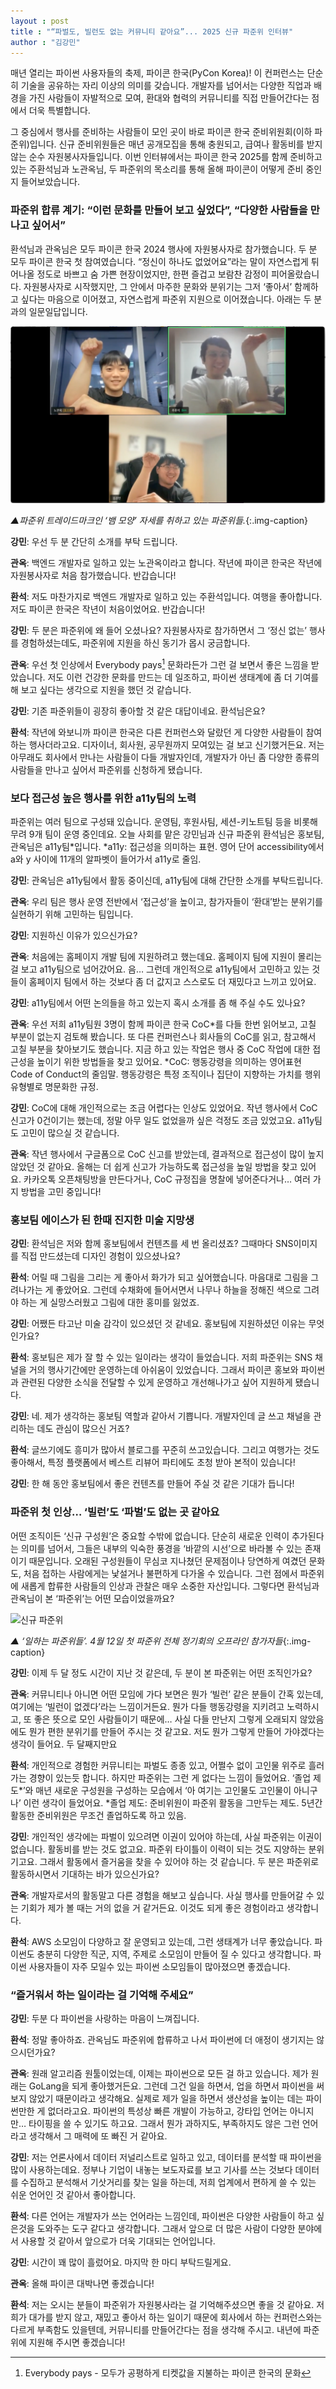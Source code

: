 ```yaml
---
layout : post
title : "“파벌도, 빌런도 없는 커뮤니티 같아요”... 2025 신규 파준위 인터뷰"
author : "김강민"
---
```


매년 열리는 파이썬 사용자들의 축제, 파이콘 한국(PyCon Korea)! 이 컨퍼런스는 단순히 기술을 공유하는 자리 이상의 의미를 갖습니다. 개발자를 넘어서는 다양한 직업과 배경을 가진 사람들이 자발적으로 모여, 환대와 협력의 커뮤니티를 직접 만들어간다는 점에서 더욱 특별합니다.

그 중심에서 행사를 준비하는 사람들이 모인 곳이 바로 파이콘 한국 준비위원회(이하 파준위)입니다. 신규 준비위원들은 매년 공개모집을 통해 충원되고, 급여나 활동비를 받지 않는 순수 자원봉사자들입니다. 이번 인터뷰에서는 파이콘 한국 2025를 함께 준비하고 있는 주환석님과 노관옥님, 두 파준위의 목소리를 통해 올해 파이콘이 어떻게 준비 중인지 들어보았습니다.

### 파준위 합류 계기: “이런 문화를 만들어 보고 싶었다”, “다양한 사람들을 만나고 싶어서”

환석님과 관옥님은 모두 파이콘 한국 2024 행사에 자원봉사자로 참가했습니다. 두 분 모두 파이콘 한국 첫 참여였습니다. “정신이 하나도 없었어요”라는 말이 자연스럽게 튀어나올 정도로 바쁘고 숨 가쁜 현장이었지만, 한편 즐겁고 보람찬 감정이 피어올랐습니다. 자원봉사자로 시작했지만, 그 안에서 마주한 문화와 분위기는 그저 ‘좋아서’ 함께하고 싶다는 마음으로 이어졌고, 자연스럽게 파준위 지원으로 이어졌습니다. 아래는 두 분과의 일문일답입니다.

![신규 파준위](/assets/2025/interview01/001.png)

*▲파준위 트레이드마크인 ‘뱀 모양’ 자세를 취하고 있는 파준위들.*{:.img-caption}

**강민**: 우선 두 분 간단히 소개를 부탁 드립니다.

**관옥**: 백엔드 개발자로 일하고 있는 노관옥이라고 합니다. 작년에 파이콘 한국은 작년에 자원봉사자로 처음 참가했습니다. 반갑습니다!

**환석**: 저도 마찬가지로 백엔드 개발자로 일하고 있는 주환석입니다. 여행을 좋아합니다. 저도 파이콘 한국은 작년이 처음이었어요. 반갑습니다!

**강민**: 두 분은 파준위에 왜 들어 오셨나요? 자원봉사자로 참가하면서 그 ‘정신 없는’ 행사를 경험하셨는데도, 파준위에 지원을 하신 동기가 몹시 궁금합니다.

**관옥**: 우선 첫 인상에서 Everybody pays[^1] 문화라든가 그런 걸 보면서 좋은 느낌을 받았습니다. 저도 이런 건강한 문화를 만드는 데 일조하고, 파이썬 생태계에 좀 더 기여를 해 보고 싶다는 생각으로 지원을 했던 것 같습니다.

[^1]: Everybody pays - 모두가 공평하게 티켓값을 지불하는 파이콘 한국의 문화

**강민**: 기존 파준위들이 굉장히 좋아할 것 같은 대답이네요. 환석님은요?

**환석**: 작년에 와보니까 파이콘 한국은 다른 컨퍼런스와 달랐던 게 다양한 사람들이 참여하는 행사더라고요. 디자이너, 회사원, 공무원까지 모여있는 걸 보고 신기했거든요. 저는 아무래도 회사에서 만나는 사람들이 다들 개발자인데, 개발자가 아닌 좀 다양한 종류의 사람들을 만나고 싶어서 파준위를 신청하게 됐습니다.

### 보다 접근성 높은 행사를 위한 a11y팀의 노력

파준위는 여러 팀으로 구성돼 있습니다. 운영팀, 후원사팀, 세션-키노트팀 등을 비롯해 무려 9개 팀이 운영 중인데요. 오늘 사회를 맡은 강민님과 신규 파준위 환석님은 홍보팀, 관옥님은 a11y팀*입니다.
*a11y: 접근성을 의미하는 표현. 영어 단어 accessibility에서 a와 y 사이에 11개의 알파벳이 들어가서 a11y로 줄임.

**강민**: 관옥님은 a11y팀에서 활동 중이신데, a11y팀에 대해 간단한 소개를 부탁드립니다.

**관옥**: 우리 팀은 행사 운영 전반에서 ‘접근성’을 높이고, 참가자들이 ‘환대’받는 분위기를 실현하기 위해 고민하는 팀입니다.

**강민**: 지원하신 이유가 있으신가요?

**관옥**: 처음에는 홈페이지 개발 팀에 지원하려고 했는데요. 홈페이지 팀에 지원이 몰리는 걸 보고 a11y팀으로 넘어갔어요. 음… 그런데 개인적으로 a11y팀에서 고민하고 있는 것들이 홈페이지 팀에서 하는 것보다 좀 더 값지고 스스로도 더 재밌다고 느끼고 있어요.

**강민**: a11y팀에서 어떤 논의들을 하고 있는지 혹시 소개를 좀 해 주실 수도 있나요?

**관옥**: 우선 저희 a11y팀원 3명이 함께 파이콘 한국 CoC*를 다들 한번 읽어보고, 고칠 부분이 없는지 검토해 봤습니다. 또 다른 컨퍼런스나 회사들의 CoC를 읽고, 참고해서 고칠 부분을 찾아보기도 했습니다. 지금 하고 있는 작업은 행사 중 CoC 작업에 대한 접근성을 높이기 위한 방법들을 찾고 있어요.
*CoC: 행동강령을 의미하는 영어표현 Code of Conduct의 줄임말. 행동강령은 특정 조직이나 집단이 지향하는 가치를 행위 유형별로 명문화한 규정.

**강민**: CoC에 대해 개인적으로는 조금 어렵다는 인상도 있었어요. 작년 행사에서 CoC 신고가 0건이기는 했는데, 정말 아무 일도 없었을까 싶은 걱정도 조금 있었고요. a11y팀도 고민이 많으실 것 같습니다.

**관옥**:  작년 행사에서 구글폼으로 CoC 신고를 받았는데, 결과적으로 접근성이 많이 높지 않았던 것 같아요. 올해는 더 쉽게 신고가 가능하도록 접근성을 높일 방법을 찾고 있어요. 카카오톡 오픈채팅방을 만든다거나, CoC 규정집을 명찰에 넣어준다거나… 여러 가지 방법을 고민 중입니다!

### 홍보팀 에이스가 된 한때 진지한 미술 지망생

**강민**: 환석님은 저와 함께 홍보팀에서 컨텐츠를 세 번 올리셨죠? 그때마다 SNS이미지를 직접 만드셨는데 디자인 경험이 있으셨나요?

**환석**: 어릴 때 그림을 그리는 게 좋아서 화가가 되고 싶어했습니다. 마음대로 그림을 그려나가는 게 좋았어요. 그런데 수채화에 들어서면서 나무나 하늘을 정해진 색으로 그려야 하는 게 실망스러웠고 그림에 대한 홍미를 잃었죠.

**강민**: 어쨌든 타고난 미술 감각이 있으셨던 것 같네요. 홍보팀에 지원하셨던 이유는 무엇인가요?

**환석**: 홍보팀은 제가 잘 할 수 있는 일이라는 생각이 들었습니다. 저희 파준위는 SNS 채널을 거의 행사기간에만 운영하는데 아쉬움이 있었습니다. 그래서 파이콘 홍보와 파이썬과 관련된 다양한 소식을 전달할 수 있게 운영하고 개선해나가고 싶어 지원하게 됐습니다.

**강민**: 네. 제가 생각하는 홍보팀 역할과 같아서 기쁩니다. 개발자인데 글 쓰고 채널을 관리하는 데도 관심이 많으신 거죠?

**환석**: 글쓰기에도 흥미가 많아서 블로그를 꾸준히 쓰고있습니다. 그리고 여행가는 것도 좋아해서, 특정 플랫폼에서 베스트 리뷰어 파티에도 초청 받아 본적이 있습니다!

**강민**: 한 해 동안 홍보팀에서 좋은 컨텐츠를 만들어 주실 것 같은 기대가 듭니다!

### 파준위 첫 인상… ‘빌런’도 ‘파벌’도 없는 곳 같아요

어떤 조직이든 ‘신규 구성원’은 중요할 수밖에 없습니다. 단순히 새로운 인력이 추가된다는 의미를 넘어서, 그들은 내부의 익숙한 풍경을 ‘바깥의 시선’으로 바라볼 수 있는 존재이기 때문입니다. 오래된 구성원들이 무심코 지나쳤던 문제점이나 당연하게 여겼던 문화도, 처음 접하는 사람에게는 낯설거나 불편하게 다가올 수 있습니다. 그런 점에서 파준위에 새롭게 합류한 사람들의 인상과 관찰은 매우 소중한 자산입니다. 그렇다면 환석님과 관옥님이 본 ‘파준위’는 어떤 모습이었을까요?

![신규 파준위](/assets/2025/interview01/002.png)

*▲ ‘일하는 파준위들’. 4월 12일 첫 파준위 전체 정기회의 오프라인 참가자들*{:.img-caption}

**강민**: 이제 두 달 정도 시간이 지난 것 같은데, 두 분이 본 파준위는 어떤 조직인가요?

**관옥**: 커뮤니티나 아니면 어떤 모임에 가다 보면은 뭔가 ‘빌런’ 같은 분들이 간혹 있는데, 여기에는 ‘빌런이 없겠다’라는 느낌이거든요. 뭔가 다들 행동강령을 지키려고 노력하시고, 또 좋은 뜻으로 모인 사람들이기 때문에… 사실 다들 만난지 그렇게 오래되지 않았음에도 뭔가 편한 분위기를 만들어 주시는 것 같고요. 저도 뭔가 그렇게 만들어 가야겠다는 생각이 들어요. 두 달째지만요

**환석**: 개인적으로 경험한 커뮤니티는 파벌도 종종 있고, 어쩔수 없이 고인물 위주로 흘러가는 경향이 있는듯 합니다. 하지만 파준위는 그런 게 없다는 느낌이 들었어요. ‘졸업 제도*’와 매년 새로운 구성원을 구성하는 모습에서 ‘아 여기는 고인물도 고인물이 아니구나’ 이런 생각이 들었어요.
*졸업 제도: 준비위원이 파준위 활동을 그만두는 제도. 5년간 활동한 준비위원은 무조건 졸업하도록 하고 있음.

**강민**: 개인적인 생각에는 파벌이 있으려면 이권이 있어야 하는데, 사실 파준위는 이권이 없습니다. 활동비를 받는 것도 없고요. 파준위 타이틀이 이력이 되는 것도 지양하는 분위기고요. 그래서 활동에서 즐거움을 찾을 수 있어야 하는 것 같습니다. 두 분은 파준위로 활동하시면서 기대하는 바가 있으신가요?

**관옥**: 개발자로서의 활동말고 다른 경험을 해보고 싶습니다. 사실 행사를 만들어갈 수 있는 기회가 제가 볼 때는 거의 없을 거 같거든요. 이것도 되게 좋은 경험이라고 생각합니다.

**환석**: AWS 소모임이 다양하고 잘 운영되고 있는데, 그런 생태계가 너무 좋았습니다. 파이썬도 충분히 다양한 직군, 지역, 주제로 소모임이 만들어 질 수 있다고 생각합니다. 파이썬 사용자들이 자주 모일수 있는 파이썬 소모임들이 많아졌으면 좋겠습니다.

### “즐거워서 하는 일이라는 걸 기억해 주세요”

**강민**: 두분 다 파이썬을 사랑하는 마음이 느껴집니다.

**환석**: 정말 좋아하죠. 관옥님도 파준위에 합류하고 나서 파이썬에 더 애정이 생기지는 않으시던가요?

**관옥**: 원래 알고리즘 원툴이었는데, 이제는 파이썬으로 모든 걸 하고 있습니다. 제가 원래는 GoLang을 되게 좋아했거든요. 그런데 그건 일을 하면서, 업을 하면서 파이썬을 써보지 않았기 때문이라고 생각해요. 실제로 제가 일을 하면서 생산성을 높이는 데는 파이썬만한 게 없더라고요. 파이썬의 특성상 빠른 개발이 가능하고, 강타입 언어는 아니지만… 타이핑을 쓸 수 있기도 하고요. 그래서 뭔가 과하지도, 부족하지도 않은 그런 언어라고 생각해서 그 매력에 또 빠진 거 같아요.

**강민**: 저는 언론사에서 데이터 저널리스트로 일하고 있고, 데이터를 분석할 때 파이썬을 많이 사용하는데요. 정부나 기업이 내놓는 보도자료를 보고 기사를 쓰는 것보다 데이터를 수집하고 분석해서 기삿거리를 찾는 일을 하는데, 저희 업계에서 편하게 쓸 수 있는 쉬운 언어인 것 같아서 좋아합니다.

**환석**: 다른 언어는 개발자가 쓰는 언어라는 느낌인데, 파이썬은 다양한 사람들이 하고 싶은것을 도와주는 도구 같다고 생각합니다. 그래서 앞으로 더 많은 사람이 다양한 분야에서 사용할 것 같아서 앞으로가 더욱 기대되는 언어입니다.

**강민**: 시간이 꽤 많이 흘렀어요. 마지막 한 마디 부탁드릴게요.

**관옥**: 올해 파이콘 대박나면 좋겠습니다!

**환석**: 저는 오시는 분들이 파준위가 자원봉사라는 걸 기억해주셨으면 좋을 것 같아요. 저희가 대가를 받지 않고, 재밌고 좋아서 하는 일이기 때문에 회사에서 하는 컨퍼런스와는 다르게 부족함도 있을텐데, 커뮤니티를 만들어간다는 점을 생각해 주시고. 내년에 파준위에 지원해 주시면 좋겠습니다!
